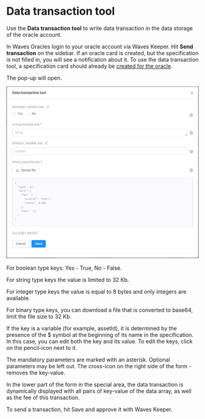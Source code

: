 # Data transaction tool

Use the **Data transaction tool** to write data transaction in the data storage of the oracle account.

In Waves Oracles login to your oracle account via Waves Keeper. Hit **Send transaction** on the sidebar. If an oracle card is created, but the specification is not filled in, you will see a notification about it. To use the data transaction tool, a specification card should already be [created for the oracle](/waves-oracles/create-an-oracle-card-with-waves-oracle.md).

The pop-up will open.

![](./_assets/data_transaction_tool.png)

For boolean type keys: Yes - True, No - False.

For string type keys the value is limited to 32 Kb.

For integer type keys the value is equal to 8 bytes and only integers are available.

For binary type keys, you can download a file that is converted to base64, limit the file size to 32 Kb.

If the key is a variable (for example, assetId), it is determined by the presence of the $ symbol at the beginning of its name in the specification. In this case, you can edit both the key and its value. To edit the keys, click on the pencil-icon next to it.

The mandatory parameters are marked with an asterisk. Optional parameters may be left out. The cross-icon on the right side of the form - removes the key-value.

In the lower part of the form in the special area, the data transaction is dynamically displayed with all pairs of key-value of the data array, as well as the fee of this transaction.

To send a transaction, hit Save and approve it with Waves Keeper.
